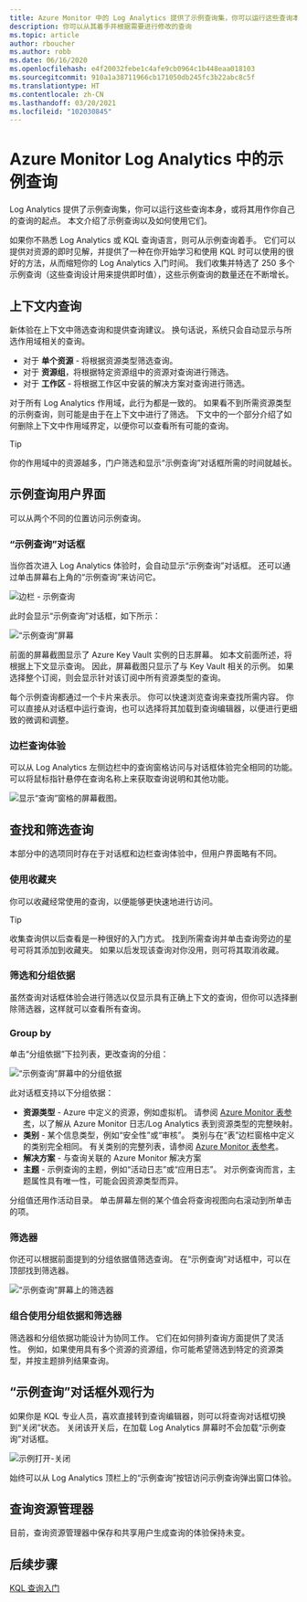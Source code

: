```yaml
---
title: Azure Monitor 中的 Log Analytics 提供了示例查询集，你可以运行这些查询本身，或根据它们运行你自己的查询。
description: 你可以从其着手并根据需要进行修改的查询
ms.topic: article
author: rboucher
ms.author: robb
ms.date: 06/16/2020
ms.openlocfilehash: e4f20032febe1c4afe9cb0964c1b448eaa018103
ms.sourcegitcommit: 910a1a38711966cb171050db245fc3b22abc8c5f
ms.translationtype: HT
ms.contentlocale: zh-CN
ms.lasthandoff: 03/20/2021
ms.locfileid: "102030845"
---
```

# <a name="example-queries-in-azure-monitor-log-analytics"></a>Azure Monitor Log Analytics 中的示例查询
Log Analytics 提供了示例查询集，你可以运行这些查询本身，或将其用作你自己的查询的起点。 本文介绍了示例查询以及如何使用它们。

如果你不熟悉 Log Analytics 或 KQL 查询语言，则可从示例查询着手。 它们可以提供对资源的即时见解，并提供了一种在你开始学习和使用 KQL 时可以使用的很好的方法，从而缩短你的 Log Analytics 入门时间。 我们收集并特选了 250 多个示例查询（这些查询设计用来提供即时值），这些示例查询的数量还在不断增长。

## <a name="in-context-queries"></a>上下文内查询

新体验在上下文中筛选查询和提供查询建议。 换句话说，系统只会自动显示与所选作用域相关的查询。

- 对于 **单个资源** - 将根据资源类型筛选查询。
- 对于 **资源组**，将根据特定资源组中的资源对查询进行筛选。
- 对于 **工作区** - 将根据工作区中安装的解决方案对查询进行筛选。

对于所有 Log Analytics 作用域，此行为都是一致的。 如果看不到所需资源类型的示例查询，则可能是由于在上下文中进行了筛选。 下文中的一个部分介绍了如何删除上下文中作用域界定，以便你可以查看所有可能的查询。

> [!TIP]
> 你的作用域中的资源越多，门户筛选和显示“示例查询”对话框所需的时间就越长。

## <a name="example-query-user-interface"></a>示例查询用户界面

可以从两个不同的位置访问示例查询。

### <a name="example-query-dialog"></a>“示例查询”对话框

当你首次进入 Log Analytics 体验时，会自动显示“示例查询”对话框。  还可以通过单击屏幕右上角的“示例查询”来访问它。

![边栏 - 示例查询](media/example-queries/sidebar-2.png)

此时会显示“示例查询”对话框，如下所示：  

![“示例查询”屏幕](media/example-queries/example-query-start.png)

前面的屏幕截图显示了 Azure Key Vault 实例的日志屏幕。 如本文前面所述，将根据上下文显示查询。  因此，屏幕截图只显示了与 Key Vault 相关的示例。 如果选择整个订阅，则会显示针对该订阅中所有资源类型的查询。  

每个示例查询都通过一个卡片来表示。 你可以快速浏览查询来查找所需内容。 你可以直接从对话框中运行查询，也可以选择将其加载到查询编辑器，以便进行更细致的微调和调整。

### <a name="sidebar-query-experience"></a>边栏查询体验

可以从 Log Analytics 左侧边栏中的查询窗格访问与对话框体验完全相同的功能。 可以将鼠标指针悬停在查询名称上来获取查询说明和其他功能。

![显示“查询”窗格的屏幕截图。](media/example-queries/sidebar-3.png)

## <a name="finding-and-filtering-queries"></a>查找和筛选查询

本部分中的选项同时存在于对话框和边栏查询体验中，但用户界面略有不同。  

### <a name="use-favorites"></a>使用收藏夹

你可以收藏经常使用的查询，以便能够更快速地进行访问。

> [!TIP]
> 收集查询供以后查看是一种很好的入门方式。 找到所需查询并单击查询旁边的星号可将其添加到收藏夹。 如果以后发现该查询对你没用，则可将其取消收藏。  

### <a name="filtering-and-group-by"></a>筛选和分组依据

虽然查询对话框体验会进行筛选以仅显示具有正确上下文的查询，但你可以选择删除筛选器，这样就可以查看所有查询。

### <a name="group-by"></a>Group by

单击“分组依据”下拉列表，更改查询的分组：

![“示例查询”屏幕中的分组依据](media/example-queries/example-query-groupby.png)

此对话框支持以下分组依据：

- **资源类型** - Azure 中定义的资源，例如虚拟机。 请参阅 [Azure Monitor 表参考](/azure/azure-monitor/reference/tables/tables-resourcetype)，以了解从 Azure Monitor 日志/Log Analytics 表到资源类型的完整映射。  
- **类别** - 某个信息类型，例如“安全性”或“审核”。  类别与在“表”边栏窗格中定义的类别完全相同。 有关类别的完整列表，请参阅 [Azure Monitor 表参考](/azure/azure-monitor/reference/tables/tables-category)。  
- **解决方案** - 与查询关联的 Azure Monitor 解决方案
- **主题** - 示例查询的主题，例如“活动日志”或“应用日志”。  对示例查询而言，主题属性具有唯一性，可能会因资源类型而异。

分组值还用作活动目录。 单击屏幕左侧的某个值会将查询视图向右滚动到所单击的项。

### <a name="filter"></a>筛选器

你还可以根据前面提到的分组依据值筛选查询。 在“示例查询”对话框中，可以在顶部找到筛选器。

![“示例查询”屏幕上的筛选器](media/example-queries/example-query-filter.png)

### <a name="combining-group-by-and-filter"></a>组合使用分组依据和筛选器

筛选器和分组依据功能设计为协同工作。 它们在如何排列查询方面提供了灵活性。 例如，如果使用具有多个资源的资源组，你可能希望筛选到特定的资源类型，并按主题排列结果查询。

## <a name="sample-query-dialog-appearance-behavior"></a>“示例查询”对话框外观行为

如果你是 KQL 专业人员，喜欢直接转到查询编辑器，则可以将查询对话框切换到“关闭”状态。 关闭该开关后，在加载 Log Analytics 屏幕时不会加载“示例查询”对话框。

![示例打开-关闭](media/example-queries/examples-on-off.png)

始终可以从 Log Analytics 顶栏上的“示例查询”按钮访问示例查询弹出窗口体验。

## <a name="query-explorer"></a>查询资源管理器

目前，查询资源管理器中保存和共享用户生成查询的体验保持未变。

## <a name="next-steps"></a>后续步骤

[KQL 查询入门](./get-started-queries.md)